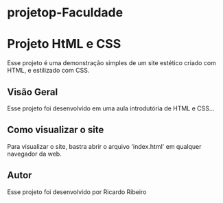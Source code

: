 # projetop-Faculdade

# Projeto HtML e CSS
Esse projeto é uma demonstração simples de um site estético criado com HTML, e estilizado com CSS.

## Visão Geral
Esse projeto foi desenvolvido em uma aula introdutória de HTML e CSS...

## Como visualizar o site
Para visualizar o site, bastra abrir o arquivo 'index.html' em qualquer navegador da web.

## Autor
Esse projeto foi desenvolvido por Ricardo Ribeiro